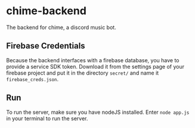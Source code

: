 # chime-backend
The backend for chime, a discord music bot.


## Firebase Credentials
Because the backend interfaces with a firebase database, you have to provide a service SDK token. Download it from the settings page of your firebase project and put it in the directory `secret/` and name it `firebase_creds.json`.

## Run
To run the server, make sure you have nodeJS installed.
Enter `node app.js` in your terminal to run the server.
